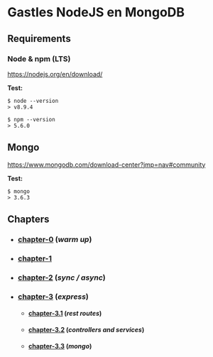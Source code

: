 # Gastles NodeJS en MongoDB

## Requirements

### Node & npm (LTS)

https://nodejs.org/en/download/

__Test:__
```
$ node --version
> v8.9.4

$ npm --version
> 5.6.0
```

## Mongo

https://www.mongodb.com/download-center?jmp=nav#community

__Test:__
```
$ mongo
> 3.6.3
```

## Chapters

* ### [chapter-0](https://github.com/hvperdrive/node-mongo-gastles/tree/chapter-0/chapter-0) (_warm up_)
* ### [chapter-1](https://github.com/hvperdrive/node-mongo-gastles/tree/chapter-1/chapter-1)
* ### [chapter-2](https://github.com/hvperdrive/node-mongo-gastles/tree/chapter-2/chapter-2) (_sync / async_)
* ### [chapter-3](https://github.com/hvperdrive/node-mongo-gastles/tree/chapter-3/chapter-3) (_express_)
    * #### [chapter-3.1](https://github.com/hvperdrive/node-mongo-gastles/tree/chapter-3.1/chapter-3) (_rest routes_)
    * #### [chapter-3.2](https://github.com/hvperdrive/node-mongo-gastles/tree/chapter-3.2/chapter-3) (_controllers and services_)
    * #### [chapter-3.3](https://github.com/hvperdrive/node-mongo-gastles/tree/chapter-3.3/chapter-3) (_mongo_)
